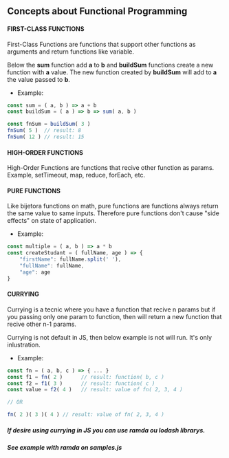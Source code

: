## Concepts about Functional Programming

#### FIRST-CLASS FUNCTIONS
First-Class Functions are functions that support other functions
as arguments and return functions like variable.

Below the __sum__ function add __a__ to __b__ and __buildSum__ functions
create a new function with __a__ value. The new function created by __buildSum__
will add to __a__ the value passed to __b__.

- Example:
```javascript
const sum = ( a, b ) => a + b
const buildSum = ( a ) => b => sum( a, b )

const fnSum = buildSum( 3 )
fnSum( 5 )  // result: 8
fnSum( 12 ) // result: 15
```


#### HIGH-ORDER FUNCTIONS
High-Order Functions are functions that recive other function as
params. Example, setTimeout, map, reduce, forEach, etc.



#### PURE FUNCTIONS
Like bijetora functions on math, pure functions are functions
always return the same value to same inputs. Therefore pure functions don't
cause "side effects" on state of application.


- Example:
```javascript
const multiple = ( a, b ) => a * b
const createStudant = ( fullName, age ) => {
    "firstName": fullName.split(' '),
    "fullName": fullName,
    "age": age
}
```


#### CURRYING
Currying is a tecnic where you have a function that recive n
params but if you passing only one param to function, then will return a new
function that recive other n-1 params.

Currying is not default in JS, then below example is not will
run. It's only inlustration.

- Example:
```javascript
const fn = ( a, b, c ) => { ... }
const f1 = fn( 2 )      // result: function( b, c )
const f2 = f1( 3 )      // result: function( c )
const value = f2( 4 )   // result: value of fn( 2, 3, 4 )

// OR

fn( 2 )( 3 )( 4 ) // result: value of fn( 2, 3, 4 )
```

##### If desire using currying in JS you can use ramda ou lodash librarys.
##### See example with ramda on samples.js
